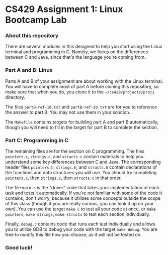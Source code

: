 # CS429 Assignment 1: Linux Bootcamp Lab

### About this repository
There are several modules in this designed to help 
you start using the Linux terminal and programming in C.
Namely, we focus on the differences between C and Java,
since that's the language you're coming from.

### Part A and B: Linux
Parts A and B of your assignment are about working with the
Linux terminal.
You will have to complete most of part A before cloning
this repository, so make sure that when you do,
you clone it to the `~/cs429/projects/proj1` directory.

The files `partB-ref-18.txt` and `partB-ref-20.txt` are
for you to reference the answer to part B.
You may not use them in your solution.

The `Makefile` contains targets for building part A and
part B automatically, though you will need to fill in the
target for part B to complete the section.

### Part C: Programming in C
The remaining files are for the section on C programming.
The files `pointers.c`, `strings.c`, and `structs.c` contain
materials to help you understand some key differences between
C and Java. The corresponding header files `pointers.h`, `strings.h`,
and `structs.h` contain declarations of the functions and data
structures you will use. You should try completing `pointers.c`,
then `strings.c`, then `structs.c` in that order.

The file `main.c` is the "driver" code that takes your
implementation of each task and tests it automatically.
If you're not familiar with some of the code it contains,
don't worry, because it utilizes some concepts outside the
scope of this class (though if you are really curious, you
can look it up on your own).
You can use the target `make C` to test all your code at once,
or `make pointers`, `make strings`, `make structs` to test
each section individually.

Finally, `debug.c` contains code that runs each test individually
and allows you to utilize GDB to debug your code with the target
`make debug`. You are free to modify this file how you choose,
as it will not be tested on.

### Good luck!
